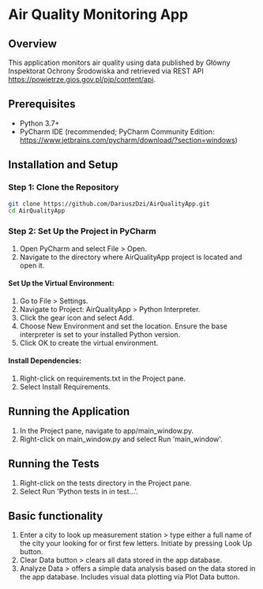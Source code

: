 # Air Quality Monitoring App

## Overview
This application monitors air quality using data published by Główny Inspektorat Ochrony Środowiska and retrieved via REST API https://powietrze.gios.gov.pl/pjp/content/api.
## Prerequisites
- Python 3.7+
- PyCharm IDE (recommended; PyCharm Community Edition: https://www.jetbrains.com/pycharm/download/?section=windows)

## Installation and Setup

### Step 1: Clone the Repository
```bash
git clone https://github.com/DariuszDzi/AirQualityApp.git
cd AirQualityApp
```
### Step 2: Set Up the Project in PyCharm
1. Open PyCharm and select File > Open.
2. Navigate to the directory where AirQualityApp project is located and open it.

#### Set Up the Virtual Environment:
1. Go to File > Settings.
2. Navigate to Project: AirQualityApp > Python Interpreter.
3. Click the gear icon and select Add.
4. Choose New Environment and set the location. Ensure the base interpreter is set to your installed Python version.
5. Click OK to create the virtual environment.

#### Install Dependencies:
1. Right-click on requirements.txt in the Project pane.
2. Select Install Requirements.

## Running the Application
1. In the Project pane, navigate to app/main_window.py.
2. Right-click on main_window.py and select Run 'main_window'.
## Running the Tests
1. Right-click on the tests directory in the Project pane.
2. Select Run 'Python tests in in test...'.

## Basic functionality
1. Enter a city to look up measurement station > type either a full name of the city your looking for or first few letters. Initiate by pressing Look Up button.
2. Clear Data button > clears all data stored in the app database.
3. Analyze Data > offers a simple data analysis based on the data stored in the app database. Includes visual data plotting via Plot Data button.
